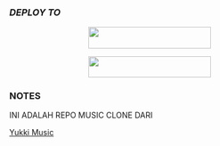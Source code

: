 ### ***DEPLOY TO***
<p align="center"><a href="https://heroku.com/deploy?template=https://github.com/ReyyNada/ReyyYukki"> <img src="https://img.shields.io/badge/Web%20Heroku-blueviolet?style=for-the-badge&logo=heroku" width="220" height="38.45"/></a></p>
<p align="center"><a href="https://telegram.dog/XTZ_HerokuBot?start=UmV5eU5hZGEvUmV5eVl1a2tpIG1hc3Rlcg"> <img src="https://img.shields.io/badge/Bot%20Heroku-red?style=for-the-badge&logo=heroku" width="220" height="38.45"/></a></p>


### NOTES
INI ADALAH REPO MUSIC CLONE DARI

[Yukki Music](https://github.com/TeamYukki/YukkiMusicBot)
